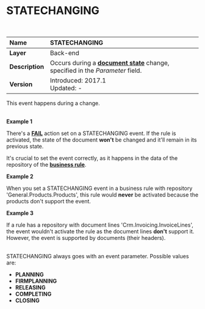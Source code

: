 # STATECHANGING

<br>

|Name| STATECHANGING
|:----|:----
|**Layer**| Back-end
|**Description**| Occurs during a **[document state](https://docs.erp.net/tech/concepts/documents/states.html)** change, specified in the _Parameter_ field.
|**Version**| Introduced: 2017.1 <br> Updated: -

This event happens during a change. <br><br>

**Example 1**

There's a **[FAIL](https://docs.erp.net/tech/advanced/user-business-rules/action-types/fail.html)** action set on a STATECHANGING event. If the rule is activated, the state of the document **won't** be changed and it'll remain in its previous state.

It's crucial to set the event correctly, as it happens in the data of the repository of the **[business rule](https://docs.erp.net/tech/advanced/user-business-rules/index.html)**. 

**Example 2**

When you set а STATECHANGING event in a business rule with repository 'General.Products.Products', this rule would **never** be activated because the products don't support the event. 

**Example 3**

If a rule has a repository with document lines 'Crm.Invoicing.InvoiceLines', the event wouldn't activate the rule as the document lines **don't** support it. However, the event is supported by documents (their headers). <br><br>

STATECHANGING always goes with an event parameter. Possible values are:

- **PLANNING**
- **FIRMPLANNING**
- **RELEASING**
- **COMPLETING**
- **CLOSING**
